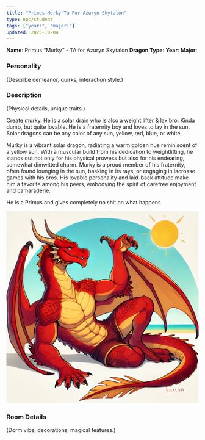 ```yaml
---
title: "Primus Murky Ta For Azuryn Skytalon"
type: npc/student
tags: ["year:", "major:"]
updated: 2025-10-04
---
```


**Name**: Primus “Murky” - TA for Azuryn Skytalon
**Dragon Type**:
**Year**:
**Major**:

### Personality
(Describe demeanor, quirks, interaction style.)

### Description
(Physical details, unique traits.)

Create murky. He is a solar drain who is also a weight lifter & lax bro. Kinda dumb, but quite lovable. He is a fraternity boy and loves to lay in the sun. Solar dragons can be any color of any sun, yellow, red, blue, or white.

Murky is a vibrant solar dragon, radiating a warm golden hue reminiscent of a yellow sun. With a muscular build from his dedication to weightlifting, he stands out not only for his physical prowess but also for his endearing, somewhat dimwitted charm. Murky is a proud member of his fraternity, often found lounging in the sun, basking in its rays, or engaging in lacrosse games with his bros. His lovable personality and laid-back attitude make him a favorite among his peers, embodying the spirit of carefree enjoyment and camaraderie.

He is a Primus and gives completely no shit on what happens

![EC411623-9499-4312-85DF-135ACDCCCD73](assets/images/EC411623-9499-4312-85DF-135ACDCCCD73.webp)

### Room Details
(Dorm vibe, decorations, magical features.)
